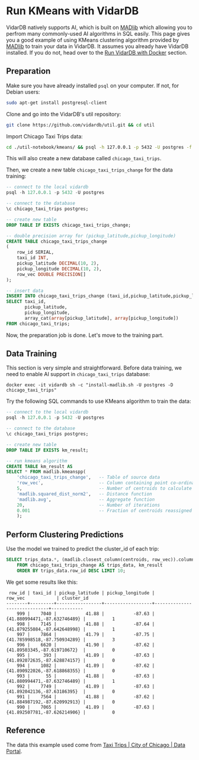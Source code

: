 # Run KMeans with VidarDB

VidarDB natively supports AI, which is built on [MADlib](https://madlib.apache.org/index.html) which allowing you to perfrom many commonly-used AI algorithms in SQL easily. This page gives you a good example of using KMeans clustering algorithm provided by [MADlib](https://madlib.apache.org/index.html) to train your data in VidarDB. It assumes you already have VidarDB installed. If you do not, head over to the [Run VidarDB with Docker](./run_vidarDB_with_docker.md) section.

## Preparation

Make sure you have already installed `psql` on your computer. If not, for Debian users:  

```bash
sudo apt-get install postgresql-client
```

Clone and go into the VidarDB's util repository:

```sh
git clone https://github.com/vidardb/util.git && cd util
```

Import Chicago Taxi Trips data:

```sh
cd ./util-notebook/kmeans/ && psql -h 127.0.0.1 -p 5432 -U postgres -f ./import-data_chicago_taxi_trips.sql
```

This will also create a new database called `chicago_taxi_trips`.

Then, we create a new table `chicago_taxi_trips_change` for the data training:

```sql
-- connect to the local vidardb
psql -h 127.0.0.1 -p 5432 -U postgres

-- connect to the database
\c chicago_taxi_trips postgres;

-- create new table
DROP TABLE IF EXISTS chicago_taxi_trips_change;

-- double precision array for (pickup_latitude,pickup_longitude)
CREATE TABLE chicago_taxi_trips_change
(
    row_id SERIAL,
    taxi_id INT,
    pickup_latitude DECIMAL(10, 2),
    pickup_longitude DECIMAL(10, 2),
    row_vec DOUBLE PRECISION[]
);

-- insert data
INSERT INTO chicago_taxi_trips_change (taxi_id,pickup_latitude,pickup_longitude, row_vec)
SELECT taxi_id,
       pickup_latitude,
       pickup_longitude,
       array_cat(array[pickup_latitude], array[pickup_longitude])
FROM chicago_taxi_trips;
```

Now, the preparation job is done. Let's move to the training part.

## Data Training

This section is very simple and straightforward. Before data training, we need to enable AI support in `chicago_taxi_trips` database:

```shell
docker exec -it vidardb sh -c "install-madlib.sh -U postgres -D chicago_taxi_trips"
```

Try the following SQL commands to use KMeans algorithm to train the data:

```sql
-- connect to the local vidardb
psql -h 127.0.0.1 -p 5432 -U postgres

-- connect to the database
\c chicago_taxi_trips postgres;

-- create new table
DROP TABLE IF EXISTS km_result;

-- run kmeans algorithm
CREATE TABLE km_result AS
SELECT * FROM madlib.kmeanspp(
    'chicago_taxi_trips_change',   -- Table of source data
    'row_vec',                     -- Column containing point co-ordinates 
    5,                             -- Number of centroids to calculate
    'madlib.squared_dist_norm2',   -- Distance function
    'madlib.avg',                  -- Aggregate function
    20,                            -- Number of iterations
    0.001                          -- Fraction of centroids reassigned to keep iterating 
    );
```

## Perform Clustering Predictions

Use the model we trained to predict the cluster_id of each trip:

```sql
SELECT trips_data.*, (madlib.closest_column(centroids, row_vec)).column_id AS cluster_id
    FROM chicago_taxi_trips_change AS trips_data, km_result
    ORDER BY trips_data.row_id DESC LIMIT 10;
```

We get some results like this:

```
 row_id | taxi_id | pickup_latitude | pickup_longitude |           row_vec            | cluster_id 
--------+---------+-----------------+------------------+------------------------------+------------
    999 |    7040 |           41.88 |           -87.63 | {41.880994471,-87.632746489} |          1
    998 |    7145 |           41.88 |           -87.64 | {41.879255084,-87.642648998} |          1
    997 |    7864 |           41.79 |           -87.75 | {41.785998518,-87.750934289} |          3
    996 |    6620 |           41.90 |           -87.62 | {41.89503345,-87.619710672}  |          0
    995 |     393 |           41.89 |           -87.63 | {41.892072635,-87.628874157} |          0
    994 |    1082 |           41.89 |           -87.62 | {41.890922026,-87.618868355} |          0
    993 |      55 |           41.88 |           -87.63 | {41.880994471,-87.632746489} |          1
    992 |    7749 |           41.89 |           -87.63 | {41.892042136,-87.63186395}  |          0
    991 |    7564 |           41.88 |           -87.62 | {41.884987192,-87.620992913} |          0
    990 |    7065 |           41.89 |           -87.63 | {41.892507781,-87.626214906} |          0
```

## Reference

The data this example used come from [Taxi Trips | City of Chicago | Data Portal](https://data.cityofchicago.org/Transportation/Taxi-Trips/wrvz-psew).
